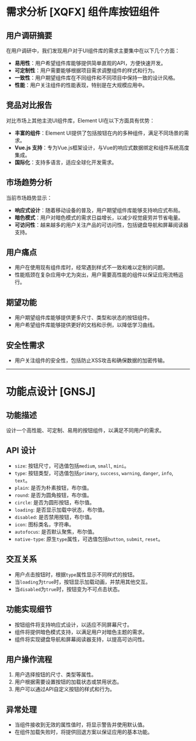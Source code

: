 # 需求分析 [XQFX] 组件库按钮组件

## 用户调研摘要
在用户调研中，我们发现用户对于UI组件库的需求主要集中在以下几个方面：
- **易用性**：用户希望组件库能够提供简单直观的API，方便快速开发。
- **可定制性**：用户需要能够根据项目需求调整组件的样式和行为。
- **一致性**：用户期望组件库在不同组件和不同项目中保持一致的设计风格。
- **性能**：用户关注组件的性能表现，特别是在大规模应用中。

## 竞品对比报告
对比市场上其他主流UI组件库，Element UI在以下方面具有优势：
- **丰富的组件**：Element UI提供了包括按钮在内的多种组件，满足不同场景的需求。
- **Vue.js 支持**：专为Vue.js框架设计，与Vue的响应式数据绑定和组件系统高度集成。
- **国际化**：支持多语言，适应全球化开发需求。

## 市场趋势分析
当前市场趋势显示：
- **响应式设计**：随着移动设备的普及，用户期望组件库能够支持响应式布局。
- **暗色模式**：用户对暗色模式的需求日益增长，以减少视觉疲劳并节省电量。
- **可访问性**：越来越多的用户关注产品的可访问性，包括键盘导航和屏幕阅读器支持。

## 用户痛点
- 用户在使用现有组件库时，经常遇到样式不一致和难以定制的问题。
- 性能瓶颈在复杂应用中尤为突出，用户需要高性能的组件以保证应用流畅运行。

## 期望功能
- 用户期望组件库能够提供更多尺寸、类型和状态的按钮组件。
- 用户希望组件库能够提供更好的文档和示例，以降低学习曲线。

## 安全性需求
- 用户关注组件的安全性，包括防止XSS攻击和确保数据的加密传输。

---

# 功能点设计 [GNSJ]

## 功能描述
设计一个高性能、可定制、易用的按钮组件，以满足不同用户的需求。

## API 设计
- `size`: 按钮尺寸，可选值包括`medium`, `small`, `mini`。
- `type`: 按钮类型，可选值包括`primary`, `success`, `warning`, `danger`, `info`, `text`。
- `plain`: 是否为朴素按钮，布尔值。
- `round`: 是否为圆角按钮，布尔值。
- `circle`: 是否为圆形按钮，布尔值。
- `loading`: 是否显示加载中状态，布尔值。
- `disabled`: 是否禁用按钮，布尔值。
- `icon`: 图标类名，字符串。
- `autofocus`: 是否默认聚焦，布尔值。
- `native-type`: 原生`type`属性，可选值包括`button`, `submit`, `reset`。

## 交互关系
- 用户点击按钮时，根据`type`属性显示不同样式的按钮。
- 当`loading`为`true`时，按钮显示加载动画，并禁用其他交互。
- 当`disabled`为`true`时，按钮变为不可点击状态。

## 功能实现细节
- 按钮组件将支持响应式设计，以适应不同屏幕尺寸。
- 组件将提供暗色模式支持，以满足用户对暗色主题的需求。
- 组件将实现键盘导航和屏幕阅读器支持，以提高可访问性。

## 用户操作流程
1. 用户选择按钮的尺寸、类型等属性。
2. 用户根据需要设置按钮的加载状态或禁用状态。
3. 用户可以通过API自定义按钮的样式和行为。

## 异常处理
- 当组件接收到无效的属性值时，将显示警告并使用默认值。
- 在组件加载失败时，将提供回退方案以保证应用的基本功能。